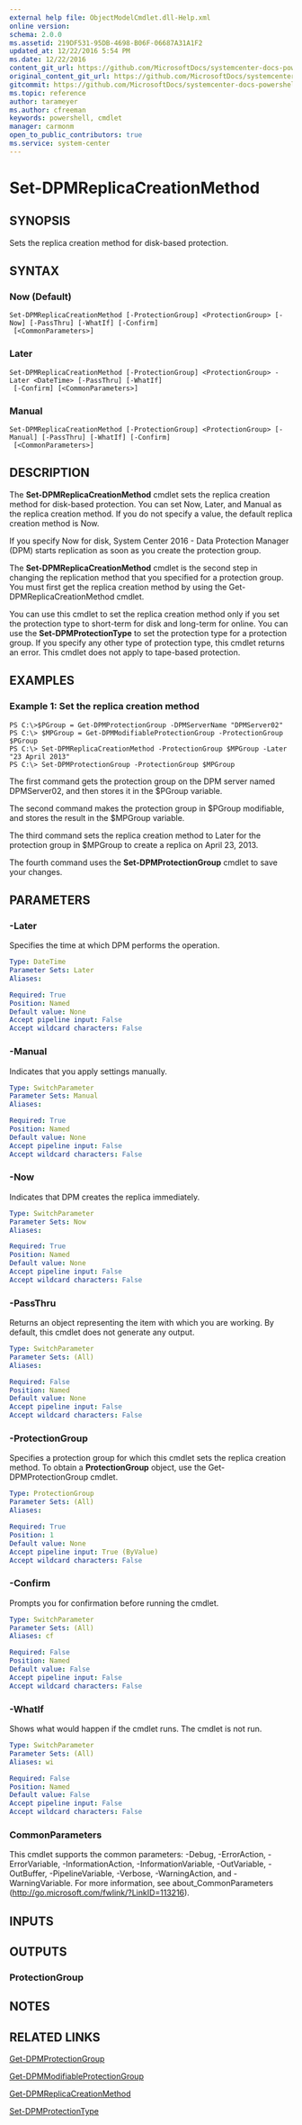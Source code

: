 ```yaml
---
external help file: ObjectModelCmdlet.dll-Help.xml
online version: 
schema: 2.0.0
ms.assetid: 219DF531-95DB-4698-B06F-06687A31A1F2
updated_at: 12/22/2016 5:54 PM
ms.date: 12/22/2016
content_git_url: https://github.com/MicrosoftDocs/systemcenter-docs-powershell/blob/live/systemcenter-cmdlets/SystemCenter2016/DataProtectionManager/vlatest/Set-DPMReplicaCreationMethod.md
original_content_git_url: https://github.com/MicrosoftDocs/systemcenter-docs-powershell/blob/live/systemcenter-cmdlets/SystemCenter2016/DataProtectionManager/vlatest/Set-DPMReplicaCreationMethod.md
gitcommit: https://github.com/MicrosoftDocs/systemcenter-docs-powershell/blob/17c3a51bd892aad46c731d9f381f0704b4815004/systemcenter-cmdlets/SystemCenter2016/DataProtectionManager/vlatest/Set-DPMReplicaCreationMethod.md
ms.topic: reference
author: tarameyer
ms.author: cfreeman
keywords: powershell, cmdlet
manager: carmonm
open_to_public_contributors: true
ms.service: system-center
---
```


# Set-DPMReplicaCreationMethod

## SYNOPSIS
Sets the replica creation method for disk-based protection.

## SYNTAX

### Now (Default)
```
Set-DPMReplicaCreationMethod [-ProtectionGroup] <ProtectionGroup> [-Now] [-PassThru] [-WhatIf] [-Confirm]
 [<CommonParameters>]
```

### Later
```
Set-DPMReplicaCreationMethod [-ProtectionGroup] <ProtectionGroup> -Later <DateTime> [-PassThru] [-WhatIf]
 [-Confirm] [<CommonParameters>]
```

### Manual
```
Set-DPMReplicaCreationMethod [-ProtectionGroup] <ProtectionGroup> [-Manual] [-PassThru] [-WhatIf] [-Confirm]
 [<CommonParameters>]
```

## DESCRIPTION
The **Set-DPMReplicaCreationMethod** cmdlet sets the replica creation method for disk-based protection.
You can set Now, Later, and Manual as the replica creation method.
If you do not specify a value, the default replica creation method is Now.

If you specify Now for disk, System Center 2016 - Data Protection Manager (DPM) starts replication as soon as you create the protection group.

The **Set-DPMReplicaCreationMethod** cmdlet is the second step in changing the replication method that you specified for a protection group.
You must first get the replica creation method by using the Get-DPMReplicaCreationMethod cmdlet.

You can use this cmdlet to set the replica creation method only if you set the protection type to short-term for disk and long-term for online.
You can use the **Set-DPMProtectionType** to set the protection type for a protection group.
If you specify any other type of protection type, this cmdlet returns an error.
This cmdlet does not apply to tape-based protection.

## EXAMPLES

### Example 1: Set the replica creation method
```
PS C:\>$PGroup = Get-DPMProtectionGroup -DPMServerName "DPMServer02"
PS C:\> $MPGroup = Get-DPMModifiableProtectionGroup -ProtectionGroup $PGroup
PS C:\> Set-DPMReplicaCreationMethod -ProtectionGroup $MPGroup -Later "23 April 2013"
PS C:\> Set-DPMProtectionGroup -ProtectionGroup $MPGroup
```

The first command gets the protection group on the DPM server named DPMServer02, and then stores it in the $PGroup variable.

The second command makes the protection group in $PGroup modifiable, and stores the result in the $MPGroup variable.

The third command sets the replica creation method to Later for the protection group in $MPGroup to create a replica on April 23, 2013.

The fourth command uses the **Set-DPMProtectionGroup** cmdlet to save your changes.

## PARAMETERS

### -Later
Specifies the time at which DPM performs the operation.

```yaml
Type: DateTime
Parameter Sets: Later
Aliases: 

Required: True
Position: Named
Default value: None
Accept pipeline input: False
Accept wildcard characters: False
```

### -Manual
Indicates that you apply settings manually.

```yaml
Type: SwitchParameter
Parameter Sets: Manual
Aliases: 

Required: True
Position: Named
Default value: None
Accept pipeline input: False
Accept wildcard characters: False
```

### -Now
Indicates that DPM creates the replica immediately.

```yaml
Type: SwitchParameter
Parameter Sets: Now
Aliases: 

Required: True
Position: Named
Default value: None
Accept pipeline input: False
Accept wildcard characters: False
```

### -PassThru
Returns an object representing the item with which you are working.
By default, this cmdlet does not generate any output.

```yaml
Type: SwitchParameter
Parameter Sets: (All)
Aliases: 

Required: False
Position: Named
Default value: None
Accept pipeline input: False
Accept wildcard characters: False
```

### -ProtectionGroup
Specifies a protection group for which this cmdlet sets the replica creation method.
To obtain a **ProtectionGroup** object, use the Get-DPMProtectionGroup cmdlet.

```yaml
Type: ProtectionGroup
Parameter Sets: (All)
Aliases: 

Required: True
Position: 1
Default value: None
Accept pipeline input: True (ByValue)
Accept wildcard characters: False
```

### -Confirm
Prompts you for confirmation before running the cmdlet.

```yaml
Type: SwitchParameter
Parameter Sets: (All)
Aliases: cf

Required: False
Position: Named
Default value: False
Accept pipeline input: False
Accept wildcard characters: False
```

### -WhatIf
Shows what would happen if the cmdlet runs.
The cmdlet is not run.

```yaml
Type: SwitchParameter
Parameter Sets: (All)
Aliases: wi

Required: False
Position: Named
Default value: False
Accept pipeline input: False
Accept wildcard characters: False
```

### CommonParameters
This cmdlet supports the common parameters: -Debug, -ErrorAction, -ErrorVariable, -InformationAction, -InformationVariable, -OutVariable, -OutBuffer, -PipelineVariable, -Verbose, -WarningAction, and -WarningVariable. For more information, see about_CommonParameters (http://go.microsoft.com/fwlink/?LinkID=113216).

## INPUTS

## OUTPUTS

### ProtectionGroup

## NOTES

## RELATED LINKS

[Get-DPMProtectionGroup](xref:SystemCenter2016/DataProtectionManager/vlatest/Get-DPMProtectionGroup.md)

[Get-DPMModifiableProtectionGroup](xref:SystemCenter2016/DataProtectionManager/vlatest/Get-DPMModifiableProtectionGroup.md)

[Get-DPMReplicaCreationMethod](xref:SystemCenter2016/DataProtectionManager/vlatest/Get-DPMReplicaCreationMethod.md)

[Set-DPMProtectionType](xref:SystemCenter2016/DataProtectionManager/vlatest/Set-DPMProtectionType.md)


